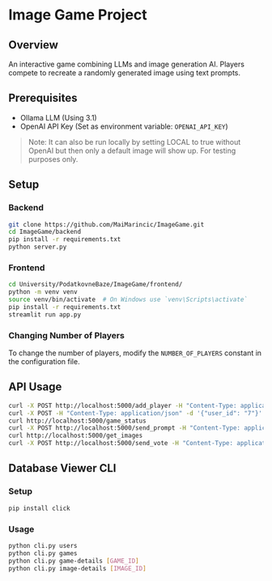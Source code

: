# Image Game Project

## Overview
An interactive game combining LLMs and image generation AI. Players compete to recreate a randomly generated image using text prompts.

## Prerequisites
- Ollama LLM (Using 3.1)
- OpenAI API Key (Set as environment variable: `OPENAI_API_KEY`)
> Note: It can also be run locally by setting LOCAL to true without OpenAI but then only a default image will show up. For testing purposes only.

## Setup

### Backend
```bash
git clone https://github.com/MaiMarincic/ImageGame.git
cd ImageGame/backend
pip install -r requirements.txt
python server.py
```

### Frontend
```bash
cd University/PodatkovneBaze/ImageGame/frontend/
python -m venv venv
source venv/bin/activate  # On Windows use `venv\Scripts\activate`
pip install -r requirements.txt
streamlit run app.py
```

### Changing Number of Players
To change the number of players, modify the `NUMBER_OF_PLAYERS` constant in the configuration file.

## API Usage

```bash
curl -X POST http://localhost:5000/add_player -H "Content-Type: application/json" -d '{"player_name": "Alice"}'
curl -X POST -H "Content-Type: application/json" -d '{"user_id": "7"}' http://localhost:5000/add_player
curl http://localhost:5000/game_status
curl -X POST http://localhost:5000/send_prompt -H "Content-Type: application/json" -d '{"player_id": "0", "player_prompt": "A cat riding a bicycle"}'
curl http://localhost:5000/get_images
curl -X POST http://localhost:5000/send_vote -H "Content-Type: application/json" -d '{"player_id": "0", "voted_for_id": "1"}'
```

## Database Viewer CLI

### Setup
```bash
pip install click
```

### Usage
```bash
python cli.py users
python cli.py games
python cli.py game-details [GAME_ID]
python cli.py image-details [IMAGE_ID]
```

